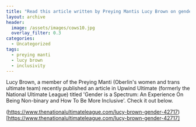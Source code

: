 ```yaml
---
title: "Read this article written by Preying Mantis Lucy Brown on gender inclusivity in ultimate"
layout: archive
header:
  image: /assets/images/cows10.jpg
  overlay_filter: 0.3
categories:
  - Uncategorized
tags:
  - preying manti
  - lucy brown
  - inclusivity
---
```


Lucy Brown, a member of the Preying Manti (Oberlin's women and trans ultimate team) recently published an article in Upwind Ultimate (formerly the National Ultimate League) titled 'Gender is a Spectrum: An Experience On Being Non-binary and How To Be More Inclusive'. Check it out below.

(https://www.thenationalultimateleague.com/lucy-brown-gender-42717)[https://www.thenationalultimateleague.com/lucy-brown-gender-42717]